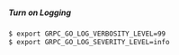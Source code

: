 
##### Turn on Logging
```bash
$ export GRPC_GO_LOG_VERBOSITY_LEVEL=99
$ export GRPC_GO_LOG_SEVERITY_LEVEL=info
```